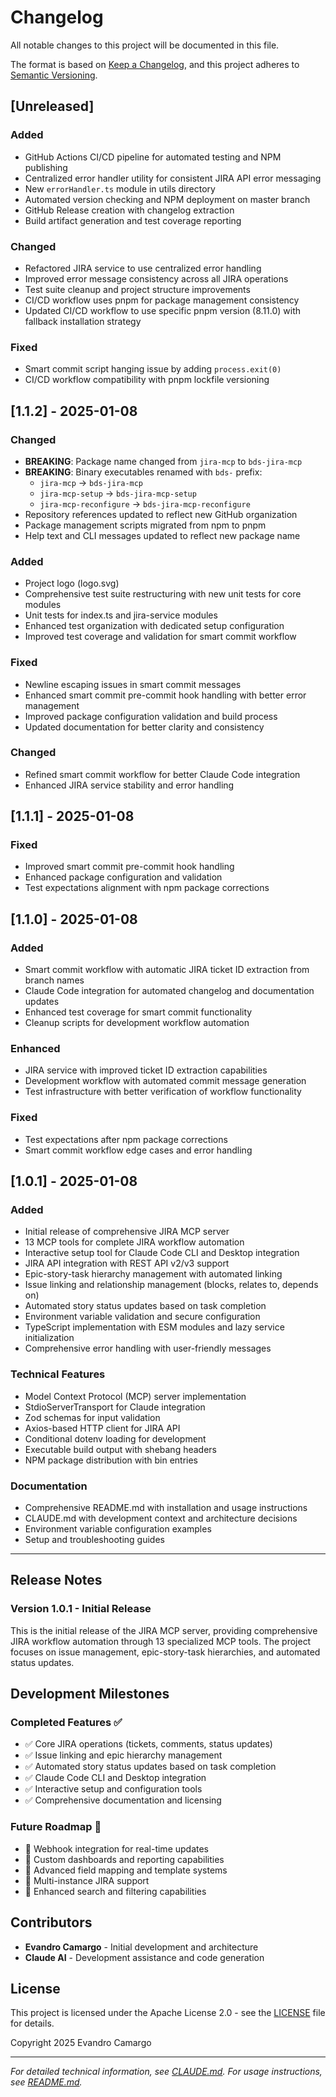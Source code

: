# Changelog

All notable changes to this project will be documented in this file.

The format is based on [Keep a Changelog](https://keepachangelog.com/en/1.0.0/),
and this project adheres to [Semantic Versioning](https://semver.org/spec/v2.0.0.html).

## [Unreleased]

### Added
- GitHub Actions CI/CD pipeline for automated testing and NPM publishing
- Centralized error handler utility for consistent JIRA API error messaging
- New `errorHandler.ts` module in utils directory
- Automated version checking and NPM deployment on master branch
- GitHub Release creation with changelog extraction
- Build artifact generation and test coverage reporting

### Changed
- Refactored JIRA service to use centralized error handling
- Improved error message consistency across all JIRA operations
- Test suite cleanup and project structure improvements
- CI/CD workflow uses pnpm for package management consistency
- Updated CI/CD workflow to use specific pnpm version (8.11.0) with fallback installation strategy

### Fixed
- Smart commit script hanging issue by adding `process.exit(0)`
- CI/CD workflow compatibility with pnpm lockfile versioning

## [1.1.2] - 2025-01-08

### Changed
- **BREAKING**: Package name changed from `jira-mcp` to `bds-jira-mcp`
- **BREAKING**: Binary executables renamed with `bds-` prefix:
  - `jira-mcp` → `bds-jira-mcp`
  - `jira-mcp-setup` → `bds-jira-mcp-setup`
  - `jira-mcp-reconfigure` → `bds-jira-mcp-reconfigure`
- Repository references updated to reflect new GitHub organization
- Package management scripts migrated from npm to pnpm
- Help text and CLI messages updated to reflect new package name

### Added
- Project logo (logo.svg)
- Comprehensive test suite restructuring with new unit tests for core modules
- Unit tests for index.ts and jira-service modules
- Enhanced test organization with dedicated setup configuration
- Improved test coverage and validation for smart commit workflow

### Fixed
- Newline escaping issues in smart commit messages  
- Enhanced smart commit pre-commit hook handling with better error management
- Improved package configuration validation and build process
- Updated documentation for better clarity and consistency

### Changed
- Refined smart commit workflow for better Claude Code integration
- Enhanced JIRA service stability and error handling

## [1.1.1] - 2025-01-08

### Fixed
- Improved smart commit pre-commit hook handling
- Enhanced package configuration and validation
- Test expectations alignment with npm package corrections

## [1.1.0] - 2025-01-08

### Added
- Smart commit workflow with automatic JIRA ticket ID extraction from branch names
- Claude Code integration for automated changelog and documentation updates
- Enhanced test coverage for smart commit functionality
- Cleanup scripts for development workflow automation

### Enhanced
- JIRA service with improved ticket ID extraction capabilities
- Development workflow with automated commit message generation
- Test infrastructure with better verification of workflow functionality

### Fixed
- Test expectations after npm package corrections
- Smart commit workflow edge cases and error handling

## [1.0.1] - 2025-01-08

### Added
- Initial release of comprehensive JIRA MCP server
- 13 MCP tools for complete JIRA workflow automation
- Interactive setup tool for Claude Code CLI and Desktop integration
- JIRA API integration with REST API v2/v3 support
- Epic-story-task hierarchy management with automated linking
- Issue linking and relationship management (blocks, relates to, depends on)
- Automated story status updates based on task completion
- Environment variable validation and secure configuration
- TypeScript implementation with ESM modules and lazy service initialization
- Comprehensive error handling with user-friendly messages

### Technical Features
- Model Context Protocol (MCP) server implementation
- StdioServerTransport for Claude integration
- Zod schemas for input validation
- Axios-based HTTP client for JIRA API
- Conditional dotenv loading for development
- Executable build output with shebang headers
- NPM package distribution with bin entries

### Documentation
- Comprehensive README.md with installation and usage instructions
- CLAUDE.md with development context and architecture decisions
- Environment variable configuration examples
- Setup and troubleshooting guides

---

## Release Notes

### Version 1.0.1 - Initial Release
This is the initial release of the JIRA MCP server, providing comprehensive JIRA workflow automation through 13 specialized MCP tools. The project focuses on issue management, epic-story-task hierarchies, and automated status updates.

## Development Milestones

### Completed Features ✅
- ✅ Core JIRA operations (tickets, comments, status updates)
- ✅ Issue linking and epic hierarchy management
- ✅ Automated story status updates based on task completion
- ✅ Claude Code CLI and Desktop integration
- ✅ Interactive setup and configuration tools
- ✅ Comprehensive documentation and licensing

### Future Roadmap 🎯
- 🎯 Webhook integration for real-time updates
- 🎯 Custom dashboards and reporting capabilities
- 🎯 Advanced field mapping and template systems
- 🎯 Multi-instance JIRA support
- 🎯 Enhanced search and filtering capabilities

## Contributors

- **Evandro Camargo** - Initial development and architecture
- **Claude AI** - Development assistance and code generation

## License

This project is licensed under the Apache License 2.0 - see the [LICENSE](LICENSE) file for details.

Copyright 2025 Evandro Camargo

---

*For detailed technical information, see [CLAUDE.md](CLAUDE.md). For usage instructions, see [README.md](README.md).*
